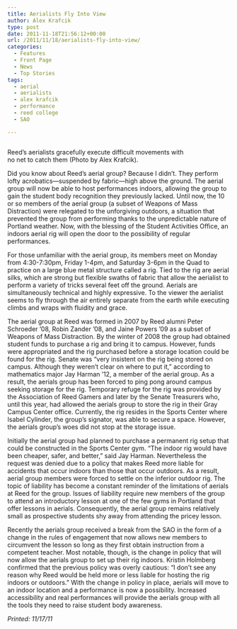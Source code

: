 ```yaml
---
title: Aerialists Fly Into View
author: Alex Krafcik
type: post
date: 2011-11-18T21:56:12+00:00
url: /2011/11/18/aerialists-fly-into-view/
categories:
  - Features
  - Front Page
  - News
  - Top Stories
tags:
  - aerial
  - aerialists
  - alex krafcik
  - performance
  - reed college
  - SAO

---
```

<div id="attachment_1004" style="width: 401px" class="wp-caption aligncenter">
  <a href="https://i2.wp.com/www.reedquest.org/wp-content/uploads/2011/11/aerialist-2.jpg"><img class="size-full wp-image-1004     " title="aerialist 2" src="https://i2.wp.com/www.reedquest.org/wp-content/uploads/2011/11/aerialist-2.jpg?resize=391%2C260" alt="" data-recalc-dims="1" /></a>
  
  <p class="wp-caption-text">
    Reed’s aerialists gracefully execute difficult movements with no net to catch them (Photo by Alex Krafcik).
  </p>
</div>

Did you know about Reed’s aerial group? Because I didn’t. They perform lofty acrobatics—suspended by fabric­—high above the ground. The aerial group will now be able to host performances indoors, allowing the group to gain the student body recognition they previously lacked. Until now, the 10 or so members of the aerial group (a subset of Weapons of Mass Distraction) were relegated to the unforgiving outdoors, a situation that prevented the group from performing thanks to the unpredictable nature of Portland weather. Now, with the blessing of the Student Activities Office, an indoors aerial rig will open the door to the possibility of regular performances.

For those unfamiliar with the aerial group, its members meet on Monday from 4:30-7:30pm, Friday 1-4pm, and Saturday 3-6pm in the Quad to practice on a large blue metal structure called a rig. Tied to the rig are aerial silks, which are strong but flexible swaths of fabric that allow the aerialist to perform a variety of tricks several feet off the ground. Aerials are simultaneously technical and highly expressive. To the viewer the aerialist seems to fly through the air entirely separate from the earth while executing climbs and wraps with fluidity and grace.

The aerial group at Reed was formed in 2007 by Reed alumni Peter Schroeder ’08, Robin Zander ’08, and Jaine Powers ’09 as a subset of Weapons of Mass Distraction. By the winter of 2008 the group had obtained student funds to purchase a rig and bring it to campus. However, funds were appropriated and the rig purchased before a storage location could be found for the rig. Senate was “very insistent on the rig being stored on campus. Although they weren’t clear on where to put it,” according to mathematics major Jay Harman ’12, a member of the aerial group. As a result, the aerials group has been forced to ping pong around campus seeking storage for the rig. Temporary refuge for the rig was provided by the Association of Reed Gamers and later by the Senate Treasurers who, until this year, had allowed the aerials group to store the rig in their Gray Campus Center office. Currently, the rig resides in the Sports Center where Isabel Cylinder, the group’s signator, was able to secure a space. However, the aerials group’s woes did not stop at the storage issue.

Initially the aerial group had planned to purchase a permanent rig setup that could be constructed in the Sports Center gym. “The indoor rig would have been cheaper, safer, and better,” said Jay Harman. Nevertheless the request was denied due to a policy that makes Reed more liable for accidents that occur indoors than those that occur outdoors. As a result, aerial group members were forced to settle on the inferior outdoor rig. The topic of liability has become a constant reminder of the limitations of aerials at Reed for the group. Issues of liability require new members of the group to attend an introductory lesson at one of the few gyms in Portland that offer lessons in aerials. Consequently, the aerial group remains relatively small as prospective students shy away from attending the pricey lesson.

Recently the aerials group received a break from the SAO in the form of a change in the rules of engagement that now allows new members to circumvent the lesson so long as they first obtain instruction from a competent teacher. Most notable, though, is the change in policy that will now allow the aerials group to set up their rig indoors. Kristin Holmberg confirmed that the previous policy was overly cautious: “I don’t see any reason why Reed would be held more or less liable for hosting the rig indoors or outdoors.” With the change in policy in place, aerials will move to an indoor location and a performance is now a possibility. Increased accessibility and real performances will provide the aerials group with all the tools they need to raise student body awareness.

_Printed: 11/17/11_